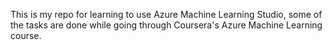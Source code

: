 This is my repo for learning to use Azure Machine Learning Studio, some of the tasks are done while going through Coursera's Azure Machine Learning course.
